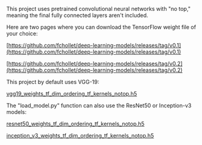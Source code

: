 This project uses pretrained convolutional neural networks with "no top," meaning the final fully connected layers aren't included.


Here are two pages where you can download the TensorFlow weight file of your choice:

  [https://github.com/fchollet/deep-learning-models/releases/tag/v0.1](https://github.com/fchollet/deep-learning-models/releases/tag/v0.1)
  
  [https://github.com/fchollet/deep-learning-models/releases/tag/v0.2](https://github.com/fchollet/deep-learning-models/releases/tag/v0.2)


This project by default uses VGG-19:

  [vgg19_weights_tf_dim_ordering_tf_kernels_notop.h5](https://github.com/fchollet/deep-learning-models/releases/download/v0.1/vgg19_weights_tf_dim_ordering_tf_kernels_notop.h5)


The "load_model.py" function can also use the ResNet50 or Inception-v3 models:

  [resnet50_weights_tf_dim_ordering_tf_kernels_notop.h5](https://github.com/fchollet/deep-learning-models/releases/download/v0.1/resnet50_weights_tf_dim_ordering_tf_kernels_notop.h5)
  
  [inception_v3_weights_tf_dim_ordering_tf_kernels_notop.h5](https://github.com/fchollet/deep-learning-models/releases/download/v0.2/inception_v3_weights_tf_dim_ordering_tf_kernels_notop.h5)

